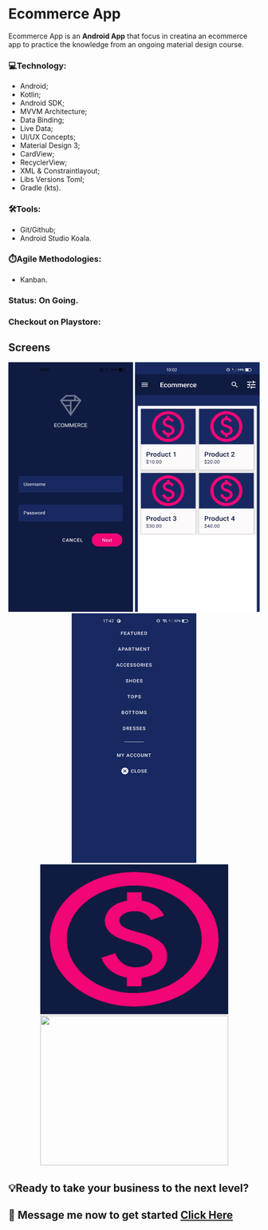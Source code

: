 # Ecommerce App

Ecommerce App is an **Android App** that focus in creatina an ecommerce app to practice the knowledge from an ongoing material design course.

### 💻Technology:
* Android;
* Kotlin;
* Android SDK;
* MVVM Architecture;
* Data Binding;
* Live Data;
* UI/UX Concepts;
* Material Design 3;
* CardView;
* RecyclerView;
* XML & Constraintlayout;
* Libs Versions Toml;
* Gradle (kts).

### 🛠️Tools:
* Git/Github;
* Android Studio Koala.

### ⏱️Agile Methodologies:
* Kanban.

### Status: On Going.

### Checkout on Playstore: 

## Screens
<p align="center">
  <img src="./img/print_1.jpg" width="250" height="500"/>
  <img src="./img/print_2.jpg" width="250" height="500"/>
  <img src="./img/print_3.jpg" width="250" height="500"/> 
  <img src="./img/ecommerce.png" width="377" height="300"/> 
  <img src="./img/michin_logo.PNG" width="377" height="300"/>
 </p>

## 💡Ready to take your business to the next level?

📩 Message me now to get started <a href="https://www.linkedin.com/company/michi-in/"> **Click Here** </a>
-------------------------------------------------------------------------------------------------------------------------------------------




